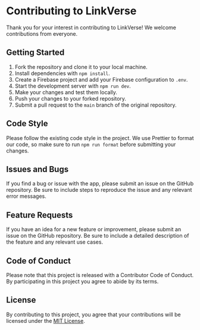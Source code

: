 # Contributing to LinkVerse

Thank you for your interest in contributing to LinkVerse! We welcome contributions from everyone.

## Getting Started

1. Fork the repository and clone it to your local machine.
2. Install dependencies with `npm install`.
3. Create a Firebase project and add your Firebase configuration to `.env`.
4. Start the development server with `npm run dev`.
5. Make your changes and test them locally.
6. Push your changes to your forked repository.
7. Submit a pull request to the `main` branch of the original repository.

## Code Style

Please follow the existing code style in the project. We use Prettier to format our code, so make sure to run `npm run format` before submitting your changes.

## Issues and Bugs

If you find a bug or issue with the app, please submit an issue on the GitHub repository. Be sure to include steps to reproduce the issue and any relevant error messages.

## Feature Requests

If you have an idea for a new feature or improvement, please submit an issue on the GitHub repository. Be sure to include a detailed description of the feature and any relevant use cases.

## Code of Conduct

Please note that this project is released with a Contributor Code of Conduct. By participating in this project you agree to abide by its terms.

## License

By contributing to this project, you agree that your contributions will be licensed under the [MIT License](LICENSE).
